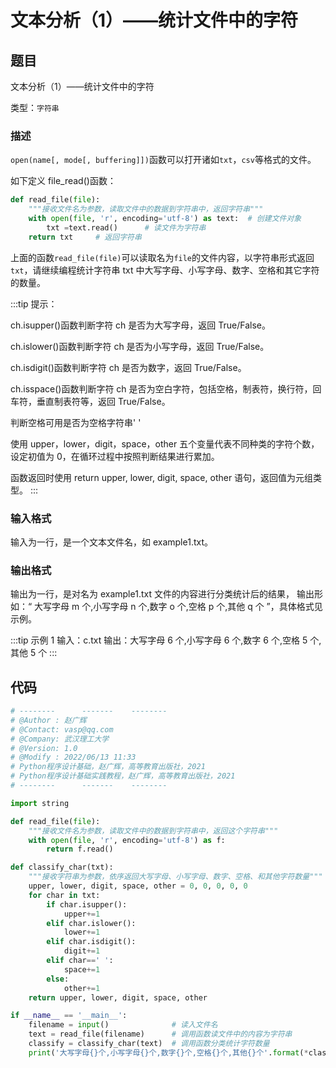 # 文本分析（1）——统计文件中的字符

## 题目

文本分析（1）——统计文件中的字符

类型：`字符串`

### 描述

`open(name[, mode[, buffering]])`函数可以打开诸如`txt`，`csv`等格式的文件。

如下定义 file_read()函数：

```python
def read_file(file):
    """接收文件名为参数，读取文件中的数据到字符串中，返回字符串"""
    with open(file, 'r', encoding='utf-8') as text:  # 创建文件对象
        txt =text.read()      # 读文件为字符串
    return txt     # 返回字符串
```

上面的函数`read_file(file)`可以读取名为`file`的文件内容，以字符串形式返回`txt`，请继续编程统计字符串 txt 中大写字母、小写字母、数字、空格和其它字符的数量。

:::tip 提示：

ch.isupper()函数判断字符 ch 是否为大写字母，返回 True/False。

ch.islower()函数判断字符 ch 是否为小写字母，返回 True/False。

ch.isdigit()函数判断字符 ch 是否为数字，返回 True/False。

ch.isspace()函数判断字符 ch 是否为空白字符，包括空格，制表符，换行符，回车符，垂直制表符等，返回 True/False。

判断空格可用是否为空格字符串' '

使用 upper，lower，digit，space，other 五个变量代表不同种类的字符个数，设定初值为 0，在循环过程中按照判断结果进行累加。

函数返回时使用 return upper, lower, digit, space, other 语句，返回值为元组类型。
:::

### 输入格式

输入为一行，是一个文本文件名，如 example1.txt。

### 输出格式

输出为一行，是对名为 example1.txt 文件的内容进行分类统计后的结果， 输出形如：“ 大写字母 m 个,小写字母 n 个,数字 o 个,空格 p 个,其他 q 个 ”，具体格式见示例。

:::tip 示例 1
输入：c.txt
输出：大写字母 6 个,小写字母 6 个,数字 6 个,空格 5 个,其他 5 个
:::

## 代码

```python
# --------      -------    --------
# @Author : 赵广辉
# @Contact: vasp@qq.com
# @Company: 武汉理工大学
# @Version: 1.0
# @Modify : 2022/06/13 11:33
# Python程序设计基础，赵广辉，高等教育出版社，2021
# Python程序设计基础实践教程，赵广辉，高等教育出版社，2021
# --------      -------    --------

import string

def read_file(file):
    """接收文件名为参数，读取文件中的数据到字符串中，返回这个字符串"""
    with open(file, 'r', encoding='utf-8') as f:
        return f.read()

def classify_char(txt):
    """接收字符串为参数，依序返回大写字母、小写字母、数字、空格、和其他字符数量"""
    upper, lower, digit, space, other = 0, 0, 0, 0, 0
    for char in txt:
        if char.isupper():
            upper+=1
        elif char.islower():
            lower+=1
        elif char.isdigit():
            digit+=1
        elif char==' ':
            space+=1
        else:
            other+=1
    return upper, lower, digit, space, other

if __name__ == '__main__':
    filename = input()              # 读入文件名
    text = read_file(filename)      # 调用函数读文件中的内容为字符串
    classify = classify_char(text)  # 调用函数分类统计字符数量
    print('大写字母{}个,小写字母{}个,数字{}个,空格{}个,其他{}个'.format(*classify))
```
